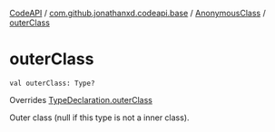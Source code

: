 [CodeAPI](../../index.md) / [com.github.jonathanxd.codeapi.base](../index.md) / [AnonymousClass](index.md) / [outerClass](.)

# outerClass

`val outerClass: Type?`

Overrides [TypeDeclaration.outerClass](../-type-declaration/outer-class.md)

Outer class (null if this type is not a inner class).

